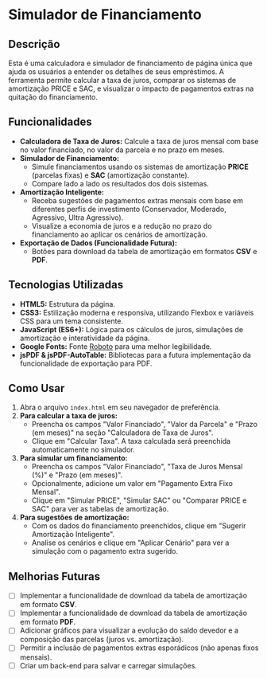 # Simulador de Financiamento

## Descrição

Esta é uma calculadora e simulador de financiamento de página única que ajuda os usuários a entender os detalhes de seus empréstimos. A ferramenta permite calcular a taxa de juros, comparar os sistemas de amortização PRICE e SAC, e visualizar o impacto de pagamentos extras na quitação do financiamento.

## Funcionalidades

- **Calculadora de Taxa de Juros:** Calcule a taxa de juros mensal com base no valor financiado, no valor da parcela e no prazo em meses.
- **Simulador de Financiamento:**
    - Simule financiamentos usando os sistemas de amortização **PRICE** (parcelas fixas) e **SAC** (amortização constante).
    - Compare lado a lado os resultados dos dois sistemas.
- **Amortização Inteligente:**
    - Receba sugestões de pagamentos extras mensais com base em diferentes perfis de investimento (Conservador, Moderado, Agressivo, Ultra Agressivo).
    - Visualize a economia de juros e a redução no prazo do financiamento ao aplicar os cenários de amortização.
- **Exportação de Dados (Funcionalidade Futura):**
    - Botões para download da tabela de amortização em formatos **CSV** e **PDF**.

## Tecnologias Utilizadas

- **HTML5:** Estrutura da página.
- **CSS3:** Estilização moderna e responsiva, utilizando Flexbox e variáveis CSS para um tema consistente.
- **JavaScript (ES6+):** Lógica para os cálculos de juros, simulações de amortização e interatividade da página.
- **Google Fonts:** Fonte [Roboto](https://fonts.google.com/specimen/Roboto) para uma melhor legibilidade.
- **jsPDF & jsPDF-AutoTable:** Bibliotecas para a futura implementação da funcionalidade de exportação para PDF.

## Como Usar

1.  Abra o arquivo `index.html` em seu navegador de preferência.
2.  **Para calcular a taxa de juros:**
    - Preencha os campos "Valor Financiado", "Valor da Parcela" e "Prazo (em meses)" na seção "Calculadora de Taxa de Juros".
    - Clique em "Calcular Taxa". A taxa calculada será preenchida automaticamente no simulador.
3.  **Para simular um financiamento:**
    - Preencha os campos "Valor Financiado", "Taxa de Juros Mensal (%)" e "Prazo (em meses)".
    - Opcionalmente, adicione um valor em "Pagamento Extra Fixo Mensal".
    - Clique em "Simular PRICE", "Simular SAC" ou "Comparar PRICE e SAC" para ver as tabelas de amortização.
4.  **Para sugestões de amortização:**
    - Com os dados do financiamento preenchidos, clique em "Sugerir Amortização Inteligente".
    - Analise os cenários e clique em "Aplicar Cenário" para ver a simulação com o pagamento extra sugerido.

## Melhorias Futuras

- [ ] Implementar a funcionalidade de download da tabela de amortização em formato **CSV**.
- [ ] Implementar a funcionalidade de download da tabela de amortização em formato **PDF**.
- [ ] Adicionar gráficos para visualizar a evolução do saldo devedor e a composição das parcelas (juros vs. amortização).
- [ ] Permitir a inclusão de pagamentos extras esporádicos (não apenas fixos mensais).
- [ ] Criar um back-end para salvar e carregar simulações.
